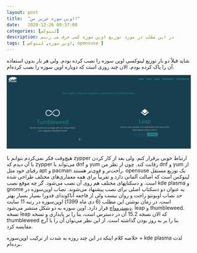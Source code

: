 ```yaml
---
layout: post
title:  "اوپن سوزه عزیز من!"
date:   2020-12-26 09:37:00
categories: [لینوکس]
description: در این مطلب در مورد توزیع اوپن سوزه کمی حرف می زنیم
tags: [ اوپن سوزه, لینوکس, opensuse ]
---
```

شاید قبلاً دو بار توزیع لینوکسی اوپن سوزه را نصب کرده بودم. ولی هر بار بدون استفاده آن را پاک کرده بودم. الان چند روزی است که دوباره اوپن سوزه را نصب کرده‌ام.

![](/images/opensuse.png)

هیچ‌وقت فکر نمی‌کردم بتوانم با zypper ارتباط خوبی برقرار کنم. ولی بعد از کار کردن با آن دیدم که zypper می‌تواند با dnf و yum رقابت کند. چون از نظر من dnf و yum از رقبای خود مثل apt و pacman راحت‌تر و قوی‌تر هستند.
opensuse یک توزیع مستقل لینوکس است که اصالت آلمانی دارد و تقریباً برای همه معماری‌های مختلف طراحی شده است. و دسکتاپهای مختلف هم روی آن نصب می‌شود. گر چه موقع نصب kde plasma و gnome به عنوان دو دسکتاپ اصلی برای نصب پیشنهاد می‌شوند. 
نصاب اوپن‌سوزه در حد نصاب اوبونتو راحت و روان نیست ولی از فاجعه آناکوندای فدورا بسیار بسیار بهتر است. در زمان نوشتن این مطلب (6 دی ماه 1399)  اوپن‌سوزه در رتبه 11 سایت [دیستروواچ](https://distrowatch.com/ "دیستروواچ") قرار دارد. 
اوپن سوزه به دو شکل منتشر می‌شود. leap و thumbleweed. نسخه leap که الان نسخه 15.2 آن در دسترس است، بنا را بر پایداری و نسخه thumbleweed بنا را بر به‌ روز بودن گذاشته است. از این نظر می‌توان آن را با آرچ مقایسه کرد. 

خلاصه کلام اینکه در این چند روزه به شدت از ترکیب اوپن‌سوزه + kde plasma لذت برده‌ام.



